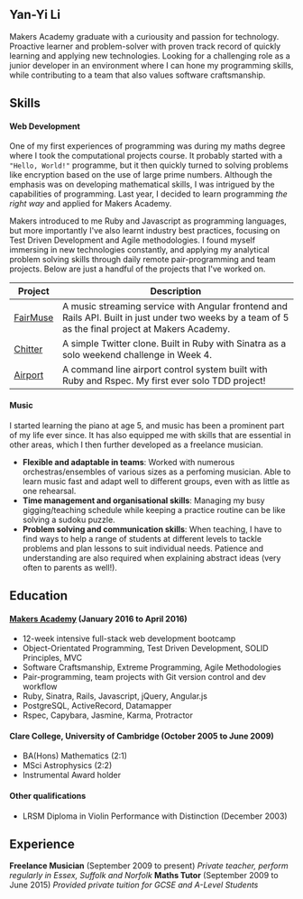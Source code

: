 ## Yan-Yi Li

Makers Academy graduate with a curiousity and passion for technology. Proactive learner and problem-solver with proven track record of quickly learning and applying new technologies. Looking for a challenging role as a junior developer in an environment where I can hone my programming skills, while contributing to a team that also values software craftsmanship.

## Skills

#### Web Development

One of my first experiences of programming was during my maths degree where I took the computational projects course. It probably started with a `"Hello, World!"` programme, but it then quickly turned to solving problems like encryption based on the use of large prime numbers. Although the emphasis was on developing mathematical skills, I was intrigued by the capabilities of programming. Last year, I decided to learn programming *the right way* and applied for Makers Academy.

Makers introduced to me Ruby and Javascript as programming languages, but more importantly I've also learnt industry best practices, focusing on Test Driven Development and Agile methodologies. I found myself immersing in new technologies constantly, and applying my analytical problem solving skills through daily remote pair-programming and team projects. Below are just a handful of the projects that I've worked on.

Project                                       | Description
----------------------------------------------|---------------------------
[FairMuse](https://github.com/yyl29/fairMuse) | A music streaming service with Angular frontend and Rails API. Built in just under two weeks by a team of 5 as the final project at Makers Academy.
[Chitter](https://github.com/yyl29/chitter-challenge) | A simple Twitter clone. Built in Ruby with Sinatra as a solo weekend challenge in Week 4.
[Airport](https://github.com/yyl29/airport_challenge) | A command line airport control system built with Ruby and Rspec. My first ever solo TDD project!

#### Music

I started learning the piano at age 5, and music has been a prominent part of my life ever since. It has also equipped me with skills that are essential in other areas, which I then further developed as a freelance musician.

- **Flexible and adaptable in teams**: Worked with numerous orchestras/ensembles of various sizes as a perfoming musician. Able to learn music fast and adapt well to different groups, even with as little as one rehearsal.
- **Time management and organisational skills**: Managing my busy gigging/teaching schedule while keeping a practice routine can be like solving a sudoku puzzle.
- **Problem solving and communication skills**: When teaching, I have to find ways to help a range of students at different levels to tackle problems and plan lessons to suit individual needs. Patience and understanding are also required when explaining abstract ideas (very often to parents as well!).

## Education

#### [Makers Academy](http://www.makersacademy.com/employers/) (January 2016 to April 2016)

- 12-week intensive full-stack web development bootcamp
- Object-Orientated Programming, Test Driven Development, SOLID Principles, MVC
- Software Craftsmanship, Extreme Programming, Agile Methodologies
- Pair-programming, team projects with Git version control and dev workflow
- Ruby, Sinatra, Rails, Javascript, jQuery, Angular.js
- PostgreSQL, ActiveRecord, Datamapper
- Rspec, Capybara, Jasmine, Karma, Protractor

#### Clare College, University of Cambridge (October 2005 to June 2009)

- BA(Hons) Mathematics (2:1)
- MSci Astrophysics (2:2)
- Instrumental Award holder

#### Other qualifications

- LRSM Diploma in Violin Performance with Distinction (December 2003)

## Experience

**Freelance Musician** (September 2009 to present)
*Private teacher, perform regularly in Essex, Suffolk and Norfolk*
**Maths Tutor** (September 2009 to June 2015)
*Provided private tuition for GCSE and A-Level Students*
